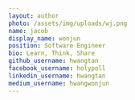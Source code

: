 ```yaml
---
layout: author
photo: /assets/img/uploads/wj.png
name: jacob
display_name: wonjun
position: Software Engineer
bio: Learn, Think, Share
github_username: hwangtan
facebook_username: holypoll
linkedin_username: hwangtan
medium_username: hwangwonjun
---
```

